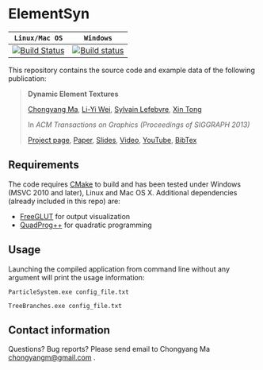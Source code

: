 ElementSyn
==========

| **`Linux/Mac OS`** | **`Windows`** |
|------------------|-------------|
|[![Build Status](https://travis-ci.org/chongyangma/ElementSyn.svg?branch=master)](https://travis-ci.org/chongyangma/ElementSyn)|[![Build status](https://ci.appveyor.com/api/projects/status/p653ml95kprnmnn1?svg=true)](https://ci.appveyor.com/project/chongyangma/elementsyn)|

This repository contains the source code and example data of the following publication:

> **Dynamic Element Textures**
>
> [Chongyang Ma](http://chongyangma.com/), [Li-Yi Wei](http://www.liyiwei.org/), [Sylvain Lefebvre](http://www.antexel.com/sylefeb/research), [Xin Tong](http://research.microsoft.com/en-us/um/people/xtong/xtong.html)
>
> In *ACM Transactions on Graphics (Proceedings of SIGGRAPH 2013)*
>
> [Project page](http://chongyangma.com/publications/dt/index.html),
> [Paper](http://chongyangma.com/publications/dt/2013_dt_paper.pdf),
> [Slides](http://chongyangma.com/publications/dt/2013_dt_slides.pdf),
> [Video](http://chongyangma.com/publications/dt/2013_dt_video.mp4),
> [YouTube](https://www.youtube.com/watch?v=dSvqGcBAorI),
> [BibTex](http://chongyangma.com/publications/dt/2013_dt_bib.txt)

## Requirements

The code requires [CMake](https://cmake.org/) to build and has been tested under Windows (MSVC 2010 and later), Linux and Mac OS X. Additional dependencies (already included in this repo) are:
* [FreeGLUT](http://freeglut.sourceforge.net/) for output visualization
* [QuadProg++](https://github.com/liuq/QuadProgpp) for quadratic programming

## Usage

Launching the compiled application from command line without any argument will print the usage information:

```
ParticleSystem.exe config_file.txt

TreeBranches.exe config_file.txt
```

## Contact information

Questions? Bug reports? Please send email to Chongyang Ma chongyangm@gmail.com .
